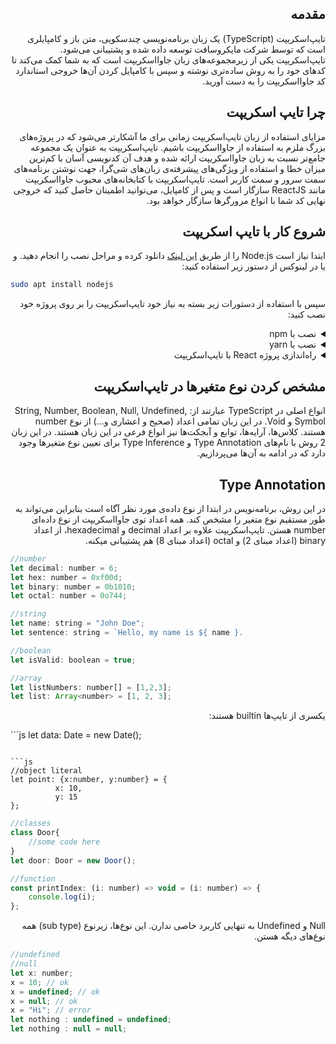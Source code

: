 <h2 dir="rtl">مقدمه</h2>
<p dir="rtl">
تایپ‌اسکریپت (TypeScript) یک زبان برنامه‌نویسی چندسکویی، متن باز و کامپایلری است که توسط شرکت مایکروسافت توسعه داده شده و پشتیبانی می‌شود. تایپ‌اسکریپت یکی از زیرمجموعه‌های زبان جاوااسکریپت است که به شما کمک می‌کند تا کدهای خود را به روش ساده‌تری نوشته و سپس با کامپایل‌ کردن آن‌ها خروجی استاندارد کد جاوااسکریپت را به دست آورید.
</p>

<h2 dir="rtl">چرا تایپ اسکریپت</h2>
<p dir="rtl">
مزایای استفاده از زبان تایپ‌اسکریپت زمانی برای ما آشکارتر می‌شود که در پروژه‌های بزرگ ملزم به استفاده از جاوااسکریپت باشیم. تایپ‌اسکریپت به عنوان یک مجموعه جامع‌تر نسبت به زبان جاوااسکریپت ارائه شده و هدف آن کدنویسی آسان با کم‌ترین میزان خطا و استفاده از ویژگی‌های پیشرفته‌ی زبان‌های شی‌گرا، جهت نوشتن برنامه‌های سمت سرور و سمت کاربر است.
تایپ‌اسکریپت با کتابخانه‌های محبوب جاوااسکریپت مانند ReactJS سازگار است و پس از کامپایل، می‌توانید اطمینان حاصل کنید که خروجی نهایی کد شما با انواع مرورگرها سازگار خواهد بود.
</p>

<h2 dir="rtl">شروع کار با تایپ اسکریپت</h2>

<p dir="rtl">
ابتدا نیاز است Node.js را از طریق <a href="https://nodejs.org">این لینک</a> دانلود کرده و مراحل نصب را انجام دهید. و یا در لینوکس از دستور زیر استفاده کنید:
</p>

```bash
sudo apt install nodejs
```

<p dir="rtl">
سپس با استفاده از دستورات زیر بسته به نیاز خود تایپ‌اسکریپت را بر روی پروژه خود نصب کنید:
</p>

<details dir="rtl"><summary dir="rtl">نصب با npm</summary>
<p>
	
```bash
npm install -g typescript
```
	
</p>
</details>
<details dir="rtl"><summary dir="rtl">نصب با yarn</summary>
<p>
	
```bash
yarn add typescript
```
	
</p>
</details>
<details dir="rtl"><summary dir="rtl">راه‌اندازی پروژه React با تایپ‌اسکریپت</summary>
<p>
	
```bash
npx create-react-app my-app --template typescript
yarn create react-app my-app --template typescript
```
	
</p>
</details>

<h2 dir="rtl">مشخص کردن نوع متغیرها در تایپ‌اسکریپت</h2>
<p dir="rtl">
	انواع اصلی در TypeScript عبارتند از: String, Number, Boolean, Null, Undefined, Symbol و Void. در این زبان تمامی اعداد (صحیح و اعشاری و…) از نوع number هستند. کلاس‌ها، آرایه‌ها، توابع و آبجکت‌ها نیز انواع فرعی در این زبان هستند.
در این زبان 2 روش با نام‌های Type Annotation و Type Inference برای تعیین نوع متغیرها وجود دارد که در ادامه به آن‌ها می‌پردازیم.
</p>

<h2 dir="rtl">Type Annotation</h2>
<p dir="rtl">
	در این روش، برنامه‌نویس در ابتدا از نوع داده‌ی مورد نظر آگاه است بنابراین می‌تواند به طور مستقیم نوع متغیر را مشخص ‌کند.
همه اعداد توی جاوااسکریپت از نوع داده‌ای number هستن. تایپ‌اسکریپت علاوه بر اعداد decimal و hexadecimal، از اعداد binary (اعداد مبنای 2) و octal (اعداد مبنای 8) هم پشتیبانی میکنه.
</p>

```js
//number
let decimal: number = 6;
let hex: number = 0xf00d;
let binary: number = 0b1010;
let octal: number = 0o744;
```

```js
//string
let name: string = "John Doe";
let sentence: string = `Hello, my name is ${ name }.
```

```js
//boolean
let isValid: boolean = true;
```

```js
//array
let listNumbers: number[] = [1,2,3];
let list: Array<number> = [1, 2, 3];
```

<p dir="rtl">
	یکسری از تایپ‌ها builtin هستند:
</p>

‍‍‍```js
let data: Date =  new Date();
```

```js
//object literal
let point: {x:number, y:number} = {
          x: 10, 
          y: 15
};
```

```js
//classes
class Door{
	//some code here  
}
let door: Door = new Door();
```

```js
//function
const printIndex: (i: number) =˃ void = (i: number) =˃ {
	console.log(i);
};
```

<p dir="rtl">
	Null و Undefined به تنهایی کاربرد خاصی ندارن. این نوع‌ها، زیرنوع (sub type) همه نوع‌های دیگه هستن.
</p>

```js
//undefined
//null
let x: number;
x = 10; // ok
x = undefined; // ok
x = null; // ok 
x = "Hi"; // error
let nothing : undefined = undefined;
let nothing : null = null;
```

<p dir="rtl">
</p>

<h2 dir="rtl"></h2>
<p dir="rtl">
</p>

